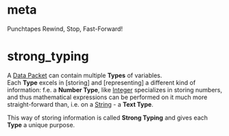 # meta
Punchtapes
Rewind, Stop, Fast-Forward!

# strong_typing
A [Data Packet](data_main) can contain multiple **Types** of variables.  
Each **Type** excels in [storing] and [representing] a different kind of information: f.e. a **Number Type**, like [Integer](#integer) specializes in storing numbers, and thus mathematical expressions can be performed on it much more straight-forward than, i.e. on a [String](#string) - a **Text Type**.  

This way of storing information is called **Strong Typing** and gives each **Type** a unique purpose.